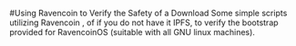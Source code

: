 #Using Ravencoin to Verify the Safety of a Download
Some simple scripts utilizing Ravencoin , of if you do not have it IPFS, to verify the bootstrap provided for RavencoinOS (suitable with all GNU linux machines).

